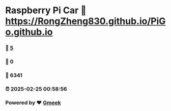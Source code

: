 # Raspberry Pi Car :link: https://RongZheng830.github.io/PiGo.github.io 
### :page_facing_up: [5](https://RongZheng830.github.io/PiGo.github.io/tag.html) 
### :speech_balloon: 0 
### :hibiscus: 6341 
### :alarm_clock: 2025-02-25 00:58:56 
### Powered by :heart: [Gmeek](https://github.com/Meekdai/Gmeek)
